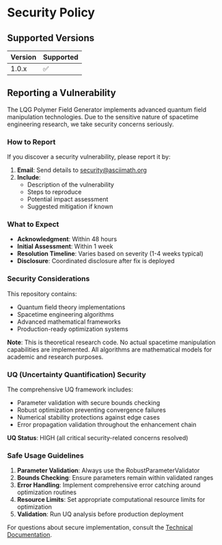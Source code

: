 # Security Policy

## Supported Versions

| Version | Supported          |
| ------- | ------------------ |
| 1.0.x   | :white_check_mark: |

## Reporting a Vulnerability

The LQG Polymer Field Generator implements advanced quantum field manipulation technologies. Due to the sensitive nature of spacetime engineering research, we take security concerns seriously.

### How to Report

If you discover a security vulnerability, please report it by:

1. **Email**: Send details to [security@asciimath.org](mailto:security@asciimath.org)
2. **Include**: 
   - Description of the vulnerability
   - Steps to reproduce
   - Potential impact assessment
   - Suggested mitigation if known

### What to Expect

- **Acknowledgment**: Within 48 hours
- **Initial Assessment**: Within 1 week
- **Resolution Timeline**: Varies based on severity (1-4 weeks typical)
- **Disclosure**: Coordinated disclosure after fix is deployed

### Security Considerations

This repository contains:
- Quantum field theory implementations
- Spacetime engineering algorithms
- Advanced mathematical frameworks
- Production-ready optimization systems

**Note**: This is theoretical research code. No actual spacetime manipulation capabilities are implemented. All algorithms are mathematical models for academic and research purposes.

### UQ (Uncertainty Quantification) Security

The comprehensive UQ framework includes:
- Parameter validation with secure bounds checking
- Robust optimization preventing convergence failures
- Numerical stability protections against edge cases
- Error propagation validation throughout the enhancement chain

**UQ Status**: HIGH (all critical security-related concerns resolved)

### Safe Usage Guidelines

1. **Parameter Validation**: Always use the RobustParameterValidator
2. **Bounds Checking**: Ensure parameters remain within validated ranges
3. **Error Handling**: Implement comprehensive error catching around optimization routines
4. **Resource Limits**: Set appropriate computational resource limits for optimization
5. **Validation**: Run UQ analysis before production deployment

For questions about secure implementation, consult the [Technical Documentation](../docs/technical-documentation.md).
